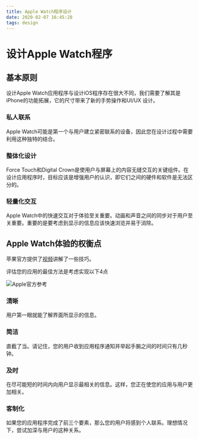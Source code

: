 ```yaml
---
title: Apple Watch程序设计
date: 2020-02-07 16:45:28
tags: design
---
```

# 设计Apple Watch程序

## 基本原则

设计Apple Watch应用程序与设计iOS程序存在很大不同，我们需要了解其是iPhone的功能拓展，它的尺寸带来了新的手势操作和UI/UX 设计。

### **私人联系**

Apple Watch可能是第一个与用户建立紧密联系的设备，因此您在设计过程中需要利用这种独特的结合。

### **整体化设计**

Force Touch和Digital Crown是使用户与屏幕上的内容无缝交互的关键组件。在设计应用程序时，目标应该是增强用户的认识，即它们之间的硬件和软件是无法区分的。

### **轻量化交互**

Apple Watch中的快速交互对于体验至关重要。动画和声音之间的同步对于用户至关重要。重要的是要考虑到显示的信息应该快速浏览并易于消除。

## Apple Watch体验的权衡点

苹果官方提供了[视频](https://developer.apple.com/videos/play/wwdc2017/808/)讲解了一些技巧。

评估您的应用的最佳方法是考虑实现以下4点

![Apple官方参考](https://images.ctfassets.net/ooa29xqb8tix/6MDnChHFUkSoASwSWm6Woq/cd8c7dfdb89088677467edf5bd21a5a6/Qualities_20of_20Apple_20Watch_20Experiences.jpg)

### **清晰**

用户第一眼就能了解界面所显示的信息。

### **简洁**

直截了当。请记住，您的用户收到应用程序通知并举起手腕之间的时间只有几秒钟。

### **及时**

在尽可能短的时间内向用户显示最相关的信息。这样，您正在使您的应用与用户更加相关。

### **客制化**

如果您的应用程序完成了前三个要素，那么您的用户将感到个人联系。理想情况下，尝试加深与用户的这种关系。